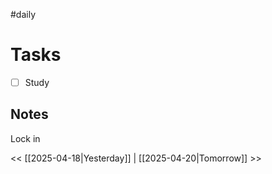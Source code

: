 #daily

# Tasks
- [ ] Study

## Notes
Lock in

<< [[2025-04-18|Yesterday]] | [[2025-04-20|Tomorrow]] >>
